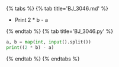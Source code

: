 {% tabs %}
{% tab title='BJ_3046.md' %}

* Print 2 * b - a

{% endtab %}
{% tab title='BJ_3046.py' %}

```py
a, b = map(int, input().split())
print((2 * b) - a)
```

{% endtab %}
{% endtabs %}